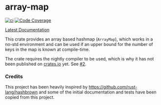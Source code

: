 array-map
=========

[![ci](https://github.com/Luro02/array-map/actions/workflows/ci.yml/badge.svg)](https://github.com/Luro02/array-map/actions/workflows/ci.yml)
[![Code Coverage](https://codecov.io/gh/Luro02/array-map/branch/master/graph/badge.svg)](https://codecov.io/gh/Luro02/array-map/branch/master)

[Latest Documentation](https://array-map.xdg.io/)

This crate provides an array based hashmap (`ArrayMap`), which works in a no-std environment and can be used if an upper bound
for the number of keys in the map is known at compile-time.

The crate requires the nightly compiler to be used, which is why it has not been published on [crates.io](https://crates.io/) yet.
See [#2](https://github.com/Luro02/array-map/issues/2).

### Credits

This project has been heavily inspired by https://github.com/rust-lang/hashbrown and some of the initial
documentation and tests have been copied from this project.
